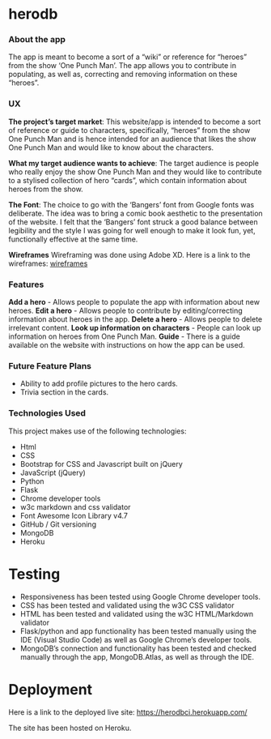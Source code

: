 # herodb

### About the app
The app is meant to become a sort of a “wiki” or reference for “heroes” from the show ‘One Punch Man’. The app allows you to contribute in populating, as well as, correcting and removing information on these “heroes”.

### UX

**The project’s target market**: This website/app is intended to become a sort of reference or guide to characters, specifically, “heroes” from the show One Punch Man and is hence intended for an audience that likes the show One Punch Man and would like to know about the characters.

**What my target audience wants to achieve**: The target audience is people who really enjoy the show One Punch Man and they would like to contribute to a stylised collection of hero “cards”, which contain information about heroes from the show.

**The Font**: The choice to go with the ‘Bangers’ font from Google fonts was deliberate. The idea was to bring a comic book aesthetic to the presentation of the website. I felt that the ‘Bangers’ font struck a good balance between legibility and the style I was going for well enough to make it look fun, yet, functionally effective at the same time.

**Wireframes**
Wireframing was done using Adobe XD.  Here is a link to the wireframes: [wireframes](https://github.com/ablshk/herodb/tree/master/wireframes)

### Features
**Add a hero** - Allows people to populate the app with information about new heroes.
**Edit a hero** - Allows people to contribute by editing/correcting information about heroes in the app.
**Delete a hero** - Allows people to delete irrelevant content.
**Look up information on characters** - People can look up information on heroes from One Punch Man.
**Guide** - There is a guide available on the website with instructions on how the app can be used.

### Future Feature Plans
* Ability to add profile pictures to the hero cards.
* Trivia section in the cards.

### Technologies Used
This project makes use of the following technologies:
* Html
* CSS
* Bootstrap for CSS and Javascript built on jQuery
* JavaScript (jQuery)
* Python
* Flask
* Chrome developer tools
* w3c markdown and css validator
* Font Awesome Icon Library v4.7
* GitHub / Git versioning
* MongoDB
* Heroku

# Testing
* Responsiveness has been tested using Google Chrome developer tools.
* CSS has been tested and validated using the w3C CSS validator
* HTML has been tested and validated using the w3C HTML/Markdown validator
* Flask/python and app functionality has been tested manually using the IDE (Visual Studio Code) as well as Google Chrome’s developer tools.
* MongoDB’s connection and functionality has been tested and checked manually through the app, MongoDB.Atlas, as well as through the IDE.

# Deployment
Here is a link to the deployed live site: https://herodbci.herokuapp.com/

The site has been hosted on Heroku.